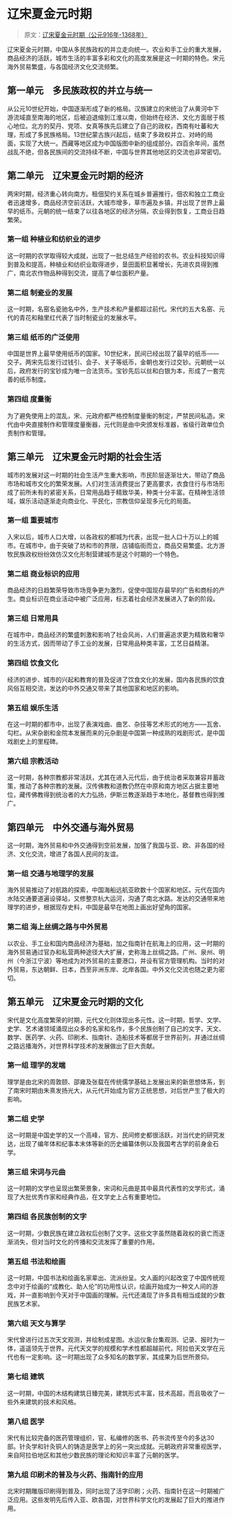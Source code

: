 # 辽宋夏金元时期

> 原文：[辽宋夏金元时期（公元916年-1368年）](https://m.chnmuseum.cn/portals/0/web/zt/gudai/detail7.html)

辽宋夏金元时期，中国从多民族政权的并立走向统一。农业和手工业的重大发展，商品经济的活跃，城市生活的丰富多彩和文化的高度发展是这一时期的特色。宋元海外贸易繁盛，与各国经济文化交流频繁。

## 第一单元　多民族政权的并立与统一

从公元10世纪开始，中国逐渐形成了新的格局。汉族建立的宋统治了从黄河中下游流域直至南海的地区，后被迫退缩到江淮以南，但始终在经济、文化方面居于核心地位。北方的契丹、党项、女真等族先后建立了自己的政权，西南有吐蕃和大理，形成了多民族格局。13世纪蒙古族兴起后，结束了多政权并立、对峙的局面，实现了大统一。西藏等地区成为中国版图中新的组成部分。四百余年间，虽然战乱不绝，但各民族间的交流持续不断，中国与世界其他地区的交流也非常密切。

## 第二单元　辽宋夏金元时期的经济

两宋时期，经济重心转向南方。租佃契约关系在城乡普遍推行，佃农和独立工商业者迅速增多，商品经济空前活跃，大城市增多，草市遍及乡镇，并出现了世界上最早的纸币。元朝的统一结束了以往各地区的经济分隔，农业得到恢复，工商业日趋繁荣。

### 第一组 种植业和纺织业的进步

这一时期的农学取得较大成就，出现了一批总结生产经验的农书。农业科技知识得到普及和提高，种植业和纺织业取得进步，垦田面积显著增长，先进农具得到推广，南北农作物品种得到交流，提高了单位面积产量。

### 第二组 制瓷业的发展

这一时期，名窑名瓷驰名中外，生产技术和产量都超过前代。宋代的五大名窑、元代的青花和釉里红代表了当时制瓷业的发展水平。

### 第三组 纸币的广泛使用

中国是世界上最早使用纸币的国家。10世纪末，民间已经出现了最早的纸币——交子。两宋先后发行过钱引、会子、关子等纸币，金朝也发行过交钞。元朝统一以后，政府发行的宝钞成为唯一合法货币。宝钞先后以丝和白银为本，形成了一套完善的纸币制度。

### 第四组 度量衡

为了避免使用上的混乱，宋、元政府都严格控制度量衡的制定，严禁民间私造。宋代由中央直接制作和管理度量衡器，元代则是由中央颁发标准器，省级行政单位负责制作和管理。

## 第三单元　辽宋夏金元时期的社会生活

城市的发展对这一时期的社会生活产生重大影响，市民阶层逐渐壮大，带动了商品市场和城市文化的繁荣发展。人们对生活消费提出了更高要求，衣食住行与市场形成了前所未有的紧密关系，日常用品趋于精致华美，种类十分丰富。在精神生活领域，娱乐活动逐渐走向商业化、平民化，宗教信仰呈现多元化的局面。

### 第一组 重要城市

入宋以后，城市人口大增，以各政权的都城为代表，出现一批人口十万以上的城市。在城市中，由于突破了坊和市的界限，店铺临街而立，商品交易繁盛。北方游牧民族政权纷纷效仿汉文化形制营建城市是这个时期的一个特色。

### 第二组 商业标识的应用

商品经济的日趋繁荣导致市场竞争更为激烈，促使中国现存最早的广告和商标的产生。商业标识在商业活动中被广泛应用，标志着社会经济发展进入了新的阶段。

### 第三组 日常用具

在城市中，商品经济的繁盛刺激和影响了社会风尚，人们普遍追求更为精致和奢华的生活方式，因而带动了手工业的发展，日常用品种类丰富，工艺日益精湛。

### 第四组 饮食文化

经济的进步、城市的兴起和教育的普及促进了饮食文化的发展，国内各民族的饮食风俗互相交流，发达的中外交通又带来了其他国家和地区的影响。

### 第五组 娱乐生活

在这一时期的都市中，出现了表演戏曲、曲艺、杂技等艺术形式的地方——瓦舍、勾栏。从宋杂剧和金院本发展而来的元杂剧是中国第一种成熟的戏剧形式，是中国戏剧史上的里程碑。

### 第六组 宗教活动

这一时期，各种宗教都非常活跃，尤其在进入元代后，由于统治者采取兼容并蓄政策，推动了各种宗教的发展。汉传佛教和道教仍然在中原和南方地区占据主要地位，藏传佛教得到统治者的大力弘扬，伊斯兰教逐渐趋于本地化，基督教也得到推广。

## 第四单元　中外交通与海外贸易

这一时期，海外贸易和中外交通得到空前发展，加强了我国与亚、欧、非各国的经济、文化交流，增进了各国人民间的友谊。

### 第一组 交通与地理学的发展

海外贸易推动了对航路的探索，中国海船远航亚欧数十个国家和地区。元代在国内水陆交通要道遍设驿站，又修整京杭大运河，沟通了南北水路。发达的交通带来地理学的进步，根据现存史料，中国是最早在地图上画出好望角的国家。

### 第二组 海上丝绸之路与中外贸易

以农业、手工业和国内商品经济为基础，加之指南针在航海上的应用，这一时期的海外贸易通过官办和私营两种途径大大扩展，史称海上丝绸之路。广州、泉州、明州（今浙江宁波）等地成为对外贸易的主要港口，并设有官方管理机构。当时的对外贸易，东达朝鲜、日本，西至非洲东岸、北岸各国。中外文化交流也随之更为密切。

## 第五单元　辽宋夏金元时期的文化

宋代是文化高度繁荣的时期，元代文化则体现出多元性。这一时期，哲学、文学、史学、艺术诸领域涌现出众多的名家和名作，多个民族创制了自己的文字，天文、数学、医药学、火药、印刷术、指南针、造船技术等都居于世界前列，并通过丝绸之路远播海外，对世界科学技术的发展做出了巨大贡献。

### 第一组 理学的发端

理学是由北宋的周敦颐、邵雍及张载在传统儒学基础上发展出来的新思想体系，到了南宋时期由朱熹发扬光大，从元代开始成为官方正统思想，对后世产生了极大的影响。

### 第二组 史学

这一时期是中国史学的又一个高峰，官方、民间修史都很活跃，对当代史的研究发达，出现了编年体和纪事本末体等新的历史编纂体例以及我国考古学的前身金石学。

### 第三组 宋词与元曲

这一时期的文学也呈现出繁荣景象，宋词和元曲是其中最具代表性的文学形式，涌现了大批优秀作家和经典作品，在文学史上占有重要地位。

### 第四组 各民族创制的文字

这一时期，少数民族在建立政权后创制了文字。这些文字虽然随着政权的衰亡而逐渐消失，但对当时文化的传播和交流发挥了重要的作用。

### 第五组 书法和绘画

这一时期，中国书法和绘画名家辈出、流派纷呈。文人画的兴起改变了中国传统观念中对于绘画的“成教化、助人伦”的功用性认识，绘画开始成为一种文人间的游戏，并一直影响到今天对于中国画的理解。元代还涌现了许多具有相当成就的少数民族艺术家。

### 第六组 天文与算学

宋代曾进行过五次天文观测，并绘制成星图。水运仪象台集观测、记录、报时为一体，遥遥领先于世界。元代天文学的规模和学术性都超越前代，阿拉伯天文学在元代也有一定影响。这一时期出现了众多知名的数学家，其成果为后世所景仰。

### 第七组 建筑

这一时期，中国的木结构建筑日臻完美，建筑形式丰富，技术高超，而且吸收了一些外来建筑的技术和风格。

### 第八组 医学

宋代有比较完备的医药管理组织，官、私编修的医书、药书流传至今的多达30部。针灸学和针灸铜人的铸造是医学上的另一突出成就。元朝政府非常重视医学，来自阿拉伯地区和其他少数民族的理论和知识丰富了元朝的医学。

### 第九组 印刷术的普及与火药、指南针的应用

北宋时期雕版印刷得到普及，同时出现了活字印刷；火药、指南针在这一时期被广泛应用。这些发明先后传入亚、欧各国，对世界科学文化的发展起了巨大的推进作用。